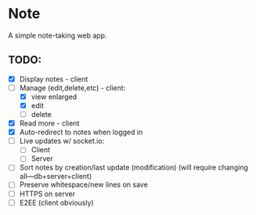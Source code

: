 # Note

A simple note-taking web app.

## TODO:
* [x] Display notes - client
* [ ] Manage (edit,delete,etc) - client:
    * [x] view enlarged
    * [x] edit
    * [ ] delete
* [x] Read more - client
* [x] Auto-redirect to notes when logged in
* [ ] Live updates w/ socket.io:
    * [ ] Client
    * [ ] Server
* [ ] Sort notes by creation/last update (modification) (will require changing all—db+server+client)
* [ ] Preserve whitespace/new lines on save
* [ ] HTTPS on server
* [ ] E2EE (client obviously)